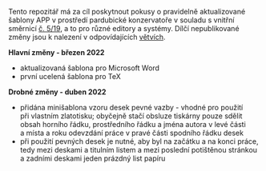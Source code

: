 Tento repozitář má za cíl poskytnout pokusy o&nbsp;pravidelně aktualizované šablony APP
v&nbsp;prostředí pardubické konzervatoře v&nbsp;souladu s&nbsp;vnitřní směrnicí
[č.&nbsp;5/19](http://www.konzervatorpardubice.eu/studium/absolutorium/smernice-5-19-absolventske-pisemne-prace),
a&nbsp;to pro různé editory a&nbsp;systémy. Dílčí nepublikované změny jsou
k&nbsp;nalezení v&nbsp;odpovídajících
[větvích](https://github.com/jhlade/KP-APP/branches).

**Hlavní změny - březen 2022**
* aktualizovaná šablona pro Microsoft Word
* první ucelená šablona pro TeX

**Drobné změny - duben 2022**
* přidána minišablona vzoru desek pevné vazby - vhodné pro&nbsp;použití
při&nbsp;vlastním zlatotisku; obyčejně stačí obsluze tiskárny pouze sdělit
obsah horního řádku, prostředního řádku a&nbsp;jména autora v&nbsp;levé
části a&nbsp;místa a&nbsp;roku odevzdání práce v&nbsp;pravé části spodního řádku
desek
* při použití pevných desek je nutné, aby byl na začátku a&nbsp;na konci práce,
tedy mezi deskami a&nbsp;titulním listem a&nbsp;mezi poslední potištěnou
stránkou a&nbsp;zadními deskami jeden prázdný list papíru
